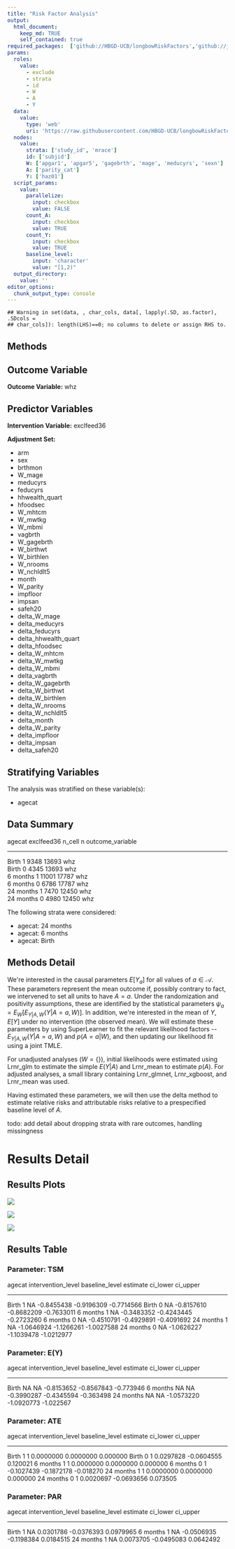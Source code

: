 ```yaml
---
title: "Risk Factor Analysis"
output: 
  html_document:
    keep_md: TRUE
    self_contained: true
required_packages:  ['github://HBGD-UCB/longbowRiskFactors','github://jeremyrcoyle/skimr@vector_types', 'github://tlverse/delayed']
params:
  roles:
    value:
      - exclude
      - strata
      - id
      - W
      - A
      - Y
  data: 
    value: 
      type: 'web'
      uri: 'https://raw.githubusercontent.com/HBGD-UCB/longbowRiskFactors/master/inst/sample_data/birthwt_data.rdata'
  nodes:
    value:
      strata: ['study_id', 'mrace']
      id: ['subjid']
      W: ['apgar1', 'apgar5', 'gagebrth', 'mage', 'meducyrs', 'sexn']
      A: ['parity_cat']
      Y: ['haz01']
  script_params:
    value:
      parallelize:
        input: checkbox
        value: FALSE
      count_A:
        input: checkbox
        value: TRUE
      count_Y:
        input: checkbox
        value: TRUE        
      baseline_level:
        input: 'character'
        value: "[1,2)"
  output_directory:
    value: ''
editor_options: 
  chunk_output_type: console
---
```







```
## Warning in set(data, , char_cols, data[, lapply(.SD, as.factor), .SDcols =
## char_cols]): length(LHS)==0; no columns to delete or assign RHS to.
```

## Methods
## Outcome Variable

**Outcome Variable:** whz

## Predictor Variables

**Intervention Variable:** exclfeed36

**Adjustment Set:**

* arm
* sex
* brthmon
* W_mage
* meducyrs
* feducyrs
* hhwealth_quart
* hfoodsec
* W_mhtcm
* W_mwtkg
* W_mbmi
* vagbrth
* W_gagebrth
* W_birthwt
* W_birthlen
* W_nrooms
* W_nchldlt5
* month
* W_parity
* impfloor
* impsan
* safeh20
* delta_W_mage
* delta_meducyrs
* delta_feducyrs
* delta_hhwealth_quart
* delta_hfoodsec
* delta_W_mhtcm
* delta_W_mwtkg
* delta_W_mbmi
* delta_vagbrth
* delta_W_gagebrth
* delta_W_birthwt
* delta_W_birthlen
* delta_W_nrooms
* delta_W_nchldlt5
* delta_month
* delta_W_parity
* delta_impfloor
* delta_impsan
* delta_safeh20

## Stratifying Variables

The analysis was stratified on these variable(s):

* agecat

## Data Summary

agecat      exclfeed36    n_cell       n  outcome_variable 
----------  -----------  -------  ------  -----------------
Birth       1               9348   13693  whz              
Birth       0               4345   13693  whz              
6 months    1              11001   17787  whz              
6 months    0               6786   17787  whz              
24 months   1               7470   12450  whz              
24 months   0               4980   12450  whz              


The following strata were considered:

* agecat: 24 months
* agecat: 6 months
* agecat: Birth



## Methods Detail

We're interested in the causal parameters $E[Y_a]$ for all values of $a \in \mathcal{A}$. These parameters represent the mean outcome if, possibly contrary to fact, we intervened to set all units to have $A=a$. Under the randomization and positivity assumptions, these are identified by the statistical parameters $\psi_a=E_W[E_{Y|A,W}(Y|A=a,W)]$.  In addition, we're interested in the mean of $Y$, $E[Y]$ under no intervention (the observed mean). We will estimate these parameters by using SuperLearner to fit the relevant likelihood factors -- $E_{Y|A,W}(Y|A=a,W)$ and $p(A=a|W)$, and then updating our likelihood fit using a joint TMLE.

For unadjusted analyses ($W=\{\}$), initial likelihoods were estimated using Lrnr_glm to estimate the simple $E(Y|A)$ and Lrnr_mean to estimate $p(A)$. For adjusted analyses, a small library containing Lrnr_glmnet, Lrnr_xgboost, and Lrnr_mean was used.

Having estimated these parameters, we will then use the delta method to estimate relative risks and attributable risks relative to a prespecified baseline level of $A$.

todo: add detail about dropping strata with rare outcomes, handling missingness







# Results Detail

## Results Plots
![](/tmp/02d5d186-9b83-43fe-b8ad-b00ce38a3205/bbfd66f2-40f4-4af3-9b76-2ec830fcd96d/REPORT_files/figure-html/plot_tsm-1.png)<!-- -->



![](/tmp/02d5d186-9b83-43fe-b8ad-b00ce38a3205/bbfd66f2-40f4-4af3-9b76-2ec830fcd96d/REPORT_files/figure-html/plot_ate-1.png)<!-- -->



![](/tmp/02d5d186-9b83-43fe-b8ad-b00ce38a3205/bbfd66f2-40f4-4af3-9b76-2ec830fcd96d/REPORT_files/figure-html/plot_par-1.png)<!-- -->

## Results Table

### Parameter: TSM


agecat      intervention_level   baseline_level      estimate     ci_lower     ci_upper
----------  -------------------  ---------------  -----------  -----------  -----------
Birth       1                    NA                -0.8455438   -0.9196309   -0.7714566
Birth       0                    NA                -0.8157610   -0.8682209   -0.7633011
6 months    1                    NA                -0.3483352   -0.4243445   -0.2723260
6 months    0                    NA                -0.4510791   -0.4929891   -0.4091692
24 months   1                    NA                -1.0646924   -1.1266261   -1.0027588
24 months   0                    NA                -1.0626227   -1.1039478   -1.0212977


### Parameter: E(Y)


agecat      intervention_level   baseline_level      estimate     ci_lower    ci_upper
----------  -------------------  ---------------  -----------  -----------  ----------
Birth       NA                   NA                -0.8153652   -0.8567843   -0.773946
6 months    NA                   NA                -0.3990287   -0.4345594   -0.363498
24 months   NA                   NA                -1.0573220   -1.0920773   -1.022567


### Parameter: ATE


agecat      intervention_level   baseline_level      estimate     ci_lower    ci_upper
----------  -------------------  ---------------  -----------  -----------  ----------
Birth       1                    1                  0.0000000    0.0000000    0.000000
Birth       0                    1                  0.0297828   -0.0604555    0.120021
6 months    1                    1                  0.0000000    0.0000000    0.000000
6 months    0                    1                 -0.1027439   -0.1872178   -0.018270
24 months   1                    1                  0.0000000    0.0000000    0.000000
24 months   0                    1                  0.0020697   -0.0693656    0.073505


### Parameter: PAR


agecat      intervention_level   baseline_level      estimate     ci_lower    ci_upper
----------  -------------------  ---------------  -----------  -----------  ----------
Birth       1                    NA                 0.0301786   -0.0376393   0.0979965
6 months    1                    NA                -0.0506935   -0.1198384   0.0184515
24 months   1                    NA                 0.0073705   -0.0495083   0.0642492
